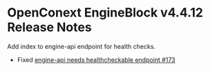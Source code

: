# OpenConext EngineBlock v4.4.12 Release Notes #

Add index to engine-api endpoint for health checks.

* Fixed [engine-api needs healthcheckable endpoint #173](https://github.com/OpenConext/OpenConext-engineblock/issues/173)
